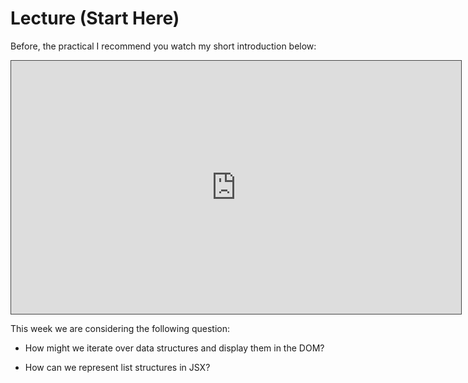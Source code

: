 # Lecture (Start Here)



Before, the practical I recommend you watch my short introduction below:

<iframe src="https://solent.cloud.panopto.eu/Panopto/Pages/Embed.aspx?id=b100e869-b165-4130-af76-adbe00f8c479&autoplay=false&offerviewer=true&showtitle=true&showbrand=false&captions=true&interactivity=all" height="405" width="720" style="border: 1px solid #464646;" allowfullscreen allow="autoplay"></iframe>

This week we are considering the following question:

- How might we iterate over data structures and display them in the DOM?

- How can we represent list structures in JSX?
